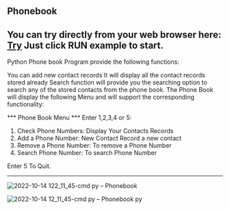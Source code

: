 ## Phonebook

## You can try directly from your web browser here: <a href="https://replit.com/@x-normalize/Phonebook?v=1Try">Try<a/> Just click RUN example to start.  

Python Phone book Program provide the following functions:

You can add new contact records
It will display all the contact records stored already
Search function will provide you the searching option to search any of the stored contacts from the phone book.
The Phone Book will display the following Menu and will support
the corresponding functionality:


*** Phone Book Menu ***
Enter 1,2,3,4 or 5:

1. Check Phone Numbers:  Display Your Contacts Records
2. Add a Phone Number:   New Contact Record a new contact
3. Remove a Phone Number: To remove a Phone Number
4. Search Phone Number: To search Phone Number 

Enter 5 To Quit.
**********************


![2022-10-14 122_11_45-cmd py – Phonebook](https://user-images.githubusercontent.com/94692820/195810107-23d76fc1-d1e8-4fd2-a453-afe99f478426.jpg)



![2022-10-14 12_11_45-cmd py – Phonebook py](https://user-images.githubusercontent.com/94692820/195810077-20c0afce-8f09-447d-9915-02a84dd2280e.png)



